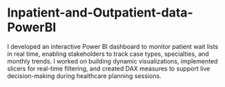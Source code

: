 # Inpatient-and-Outpatient-data-PowerBI
I developed an interactive Power BI dashboard to monitor patient wait lists in real time, enabling stakeholders to track case types, specialties, and monthly trends. I worked on building dynamic visualizations, implemented slicers for real-time filtering, and created DAX measures to support live decision-making during healthcare planning sessions.
